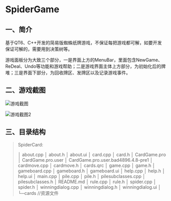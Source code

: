 # SpiderGame

## 一、简介

基于QT6、C++开发的简易版蜘蛛纸牌游戏，不保证每把游戏都可解，如要开发保证可解的，需要用到决策树等。

游戏面板分为大致三个部分，一是界面上方的MenuBar，里面包含NewGame、ReDeal、Undo等功能和游戏帮助；二是游戏界面主体上方部分，为初始化后的牌堆；三是界面下部分，为回收牌区、发牌区以及记录游戏事件。

## 二、游戏截图

![游戏截图](../../note/pic/%E6%B8%B8%E6%88%8F%E6%88%AA%E5%9B%BE.png)

![游戏截图2](../../note/pic/%E6%B8%B8%E6%88%8F%E6%88%AA%E5%9B%BE2.png)

## 三、目录结构

> SpiderCard:
>
> │  about.cpp
> │  about.h
> │  about.ui
> │  card.cpp
> │  card.h
> │  CardGame.pro
> │  CardGame.pro.user
> │  CardGame.pro.user.bad4896.4.8-pre1
> │  cardmove.cpp
> │  cardmove.h
> │  cards.qrc
> │  game.cpp
> │  game.h
> │  gameboard.cpp
> │  gameboard.h
> │  gameboard.ui
> │  help.cpp
> │  help.h
> │  help.ui
> │  main.cpp
> │  pile.cpp
> │  pile.h
> │  pilesubclasses.cpp
> │  pilesubclasses.h
> │  README.md
> │  rule.cpp
> │  rule.h
> │  spider.cpp
> │  spider.h
> │  winningdialog.cpp
> │  winningdialog.h
> │  winningdialog.ui
> │  
> └─cards	//资源文件


